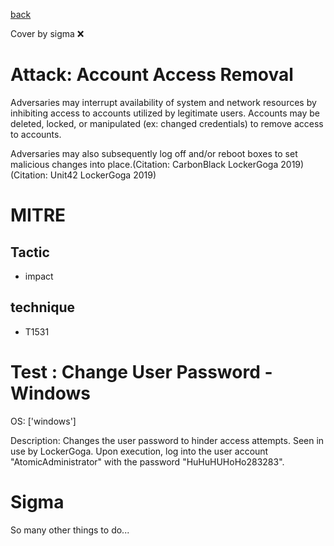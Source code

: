 [back](../index.md)

Cover by sigma :x: 

# Attack: Account Access Removal

 Adversaries may interrupt availability of system and network resources by inhibiting access to accounts utilized by legitimate users. Accounts may be deleted, locked, or manipulated (ex: changed credentials) to remove access to accounts.

Adversaries may also subsequently log off and/or reboot boxes to set malicious changes into place.(Citation: CarbonBlack LockerGoga 2019)(Citation: Unit42 LockerGoga 2019)

# MITRE
## Tactic
  - impact

## technique
  - T1531

# Test : Change User Password - Windows

OS: ['windows']

Description: Changes the user password to hinder access attempts. Seen in use by LockerGoga. Upon execution, log into the user account "AtomicAdministrator" with
the password "HuHuHUHoHo283283".


# Sigma

 So many other things to do...